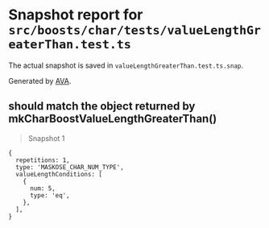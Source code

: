 # Snapshot report for `src/boosts/char/tests/valueLengthGreaterThan.test.ts`

The actual snapshot is saved in `valueLengthGreaterThan.test.ts.snap`.

Generated by [AVA](https://ava.li).

## should match the object returned by mkCharBoostValueLengthGreaterThan()

> Snapshot 1

    {
      repetitions: 1,
      type: 'MASKOSE_CHAR_NUM_TYPE',
      valueLengthConditions: [
        {
          num: 5,
          type: 'eq',
        },
      ],
    }
